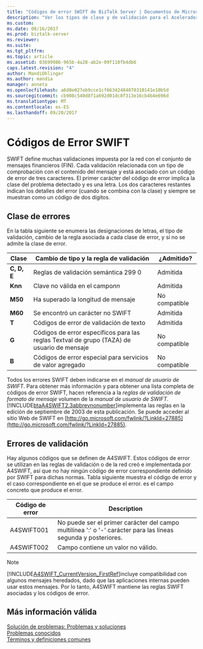 ```yaml
---
title: "Códigos de error SWIFT de BizTalk Server | Documentos de Microsoft"
description: "Ver los tipos de clase y de validación para el Acelerador para SWIFT de BizTalk Server"
ms.custom: 
ms.date: 08/16/2017
ms.prod: biztalk-server
ms.reviewer: 
ms.suite: 
ms.tgt_pltfrm: 
ms.topic: article
ms.assetid: 03699986-965b-4a28-ab2e-09f110fb4db6
caps.latest.revision: "4"
author: MandiOhlinger
ms.author: mandia
manager: anneta
ms.openlocfilehash: a6d8e027eb9cce1cf66342484070310141e10b5d
ms.sourcegitcommit: cb908c540d8f1a692d01dc8f313e16cb4b4e696d
ms.translationtype: MT
ms.contentlocale: es-ES
ms.lasthandoff: 09/20/2017
---
```

# <a name="swift-error-codes"></a>Códigos de Error SWIFT
SWIFT define muchas validaciones impuesta por la red con el conjunto de mensajes financieros (FIN). Cada validación relacionada con un tipo de comprobación con el contenido del mensaje y está asociado con un código de error de tres caracteres. El primer carácter del código de error implica la clase del problema detectado y es una letra. Los dos caracteres restantes indican los detalles del error (cuando se combina con la clase) y siempre se muestran como un código de dos dígitos.  

## <a name="class-of-errors"></a>Clase de errores  
 En la tabla siguiente se enumera las designaciones de letras, el tipo de validación, cambio de la regla asociada a cada clase de error, y si no se admite la clase de error.  
  
|Clase|Cambio de tipo y la regla de validación|¿Admitido?|  
|-----------|-------------------------------------|----------------|  
|**C, D, E**|Reglas de validación semántica 299 0|Admitida|  
|**Knn**|Clave no válida en el campo*nn*|Admitida|  
|**M50**|Ha superado la longitud de mensaje|No compatible|  
|**M60**|Se encontró un carácter no SWIFT|Admitida|  
|**T**|Códigos de error de validación de texto|Admitida|  
|**G**|Códigos de error específicos para las reglas Textval de grupo (TAZA) de usuario de mensaje|No compatible|  
|**B**|Códigos de error especial para servicios de valor agregado|No compatible|  
  
 Todos los errores SWIFT deben indicarse en el *manual de usuario de SWIFT*. Para obtener más información y para obtener una lista completa de códigos de error SWIFT, hacen referencia a la *reglas de validación de formato de mensaje* volumen de la *manual de usuario de SWIFT*. [!INCLUDE[btaA4SWIFT2.3abbrevnonumber](../../includes/btaa4swift2-3abbrevnonumber-md.md)]implementa las reglas en la edición de septiembre de 2003 de esta publicación. Se puede acceder al sitio Web de SWIFT en [http://go.microsoft.com/fwlink/?LinkId=27885](http://go.microsoft.com/fwlink/?LinkId=27885).  

## <a name="validation-errors"></a>Errores de validación  
 Hay algunos códigos que se definen de A4SWIFT. Estos códigos de error se utilizan en las reglas de validación o de la red creó e implementada por A4SWIFT, así que no hay ningún código de error correspondiente definido por SWIFT para dichas normas. Tabla siguiente muestra el código de error y el caso correspondiente en el que se produce el error. es el campo concreto que produce el error.  
  
|Código de error|Description|  
|----------------|-----------------|  
|A4SWIFT001|No puede ser el primer carácter del campo multilínea ':' o '-' carácter para las líneas segunda y posteriores.|  
|A4SWIFT002|Campo contiene un valor no válido.|  
  
> [!NOTE]
>  [!INCLUDE[A4SWIFT_CurrentVersion_FirstRef](../../includes/a4swift-currentversion-firstref-md.md)]incluye compatibilidad con algunos mensajes heredados, dado que las aplicaciones internas pueden usar estos mensajes. Por lo tanto, A4SWIFT mantiene las reglas SWIFT asociadas y los códigos de error.

## <a name="more-good-info"></a>Más información válida
[Solución de problemas: Problemas y soluciones](troubleshooting-issues-and-resolutions1.md)  
[Problemas conocidos](known-issues5.md)  
[Términos y definiciones comunes](glossary6.md)